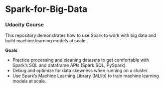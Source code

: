 # Spark-for-Big-Data
### Udacity Course

This repository demonstrates how to use Spark to work with big data and build machine learning models at scale.

**Goals**

- Practice processing and cleaning datasets to get comfortable with Spark’s SQL and dataframe APIs (Spark SQL, PySpark).
- Debug and optimize for data skewness when running on a cluster.
- Use Spark’s Machine Learning Library (MLlib) to train machine learning models at scale.
